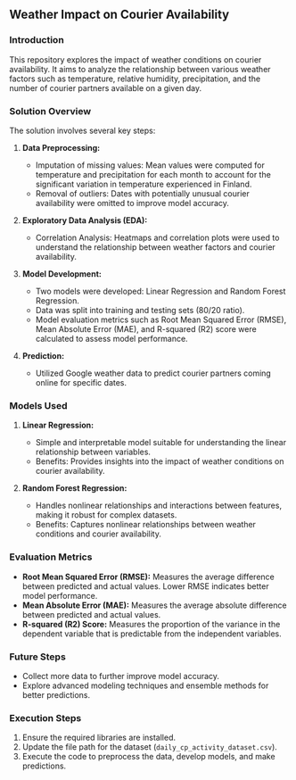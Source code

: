 ## Weather Impact on Courier Availability

### Introduction
This repository explores the impact of weather conditions on courier availability. It aims to analyze the relationship between various weather factors such as temperature, relative humidity, precipitation, and the number of courier partners available on a given day.

### Solution Overview
The solution involves several key steps:

1. **Data Preprocessing:**
   - Imputation of missing values: Mean values were computed for temperature and precipitation for each month to account for the significant variation in temperature experienced in Finland.
   - Removal of outliers: Dates with potentially unusual courier availability were omitted to improve model accuracy.
   
2. **Exploratory Data Analysis (EDA):**
   - Correlation Analysis: Heatmaps and correlation plots were used to understand the relationship between weather factors and courier availability.

3. **Model Development:**
   - Two models were developed: Linear Regression and Random Forest Regression.
   - Data was split into training and testing sets (80/20 ratio).
   - Model evaluation metrics such as Root Mean Squared Error (RMSE), Mean Absolute Error (MAE), and R-squared (R2) score were calculated to assess model performance.

4. **Prediction:**
   - Utilized Google weather data to predict courier partners coming online for specific dates.

### Models Used
1. **Linear Regression:**
   - Simple and interpretable model suitable for understanding the linear relationship between variables.
   - Benefits: Provides insights into the impact of weather conditions on courier availability.
   
2. **Random Forest Regression:**
   - Handles nonlinear relationships and interactions between features, making it robust for complex datasets.
   - Benefits: Captures nonlinear relationships between weather conditions and courier availability.

### Evaluation Metrics
- **Root Mean Squared Error (RMSE):** Measures the average difference between predicted and actual values. Lower RMSE indicates better model performance.
- **Mean Absolute Error (MAE):** Measures the average absolute difference between predicted and actual values.
- **R-squared (R2) Score:** Measures the proportion of the variance in the dependent variable that is predictable from the independent variables.

### Future Steps
- Collect more data to further improve model accuracy.
- Explore advanced modeling techniques and ensemble methods for better predictions.

### Execution Steps
1. Ensure the required libraries are installed.
2. Update the file path for the dataset (`daily_cp_activity_dataset.csv`).
3. Execute the code to preprocess the data, develop models, and make predictions.
